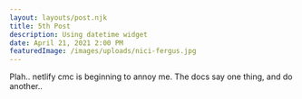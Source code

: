 ```yaml
---
layout: layouts/post.njk
title: 5th Post
description: Using datetime widget
date: April 21, 2021 2:00 PM
featuredImage: /images/uploads/nici-fergus.jpg
---
```

Plah.. netlify cmc is beginning to annoy me.  The docs say one thing, and do another..